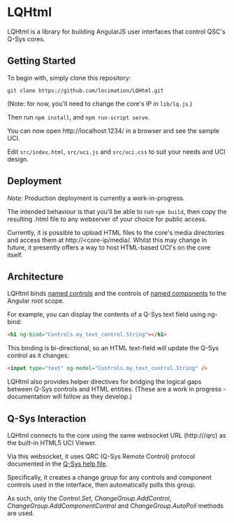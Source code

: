 # LQHtml

LQHtml is a library for building AngularJS user interfaces that control QSC's Q-Sys cores.

## Getting Started

To begin with, simply clone this repository:
```
git clone https://github.com/locimation/LQHtml.git
```

(Note: for now, you'll need to change the core's IP in `lib/lq.js`.)

Then run `npm install`, and `npm run-script serve`.

You can now open http://localhost:1234/ in a browser and see the sample UCI.

Edit `src/index.html`, `src/uci.js` and `src/uci.css` to suit your needs and UCI design.


## Deployment
*Note:* Production deployment is currently a work-in-progress.

The intended behaviour is that you'll be able to run `npm build`, then copy the resulting .html file to any webserver of your choice for public access.

Currently, it is possible to upload HTML files to the core's media directories and access them at http://<core-ip/media/.
Whilst this may change in future, it presently offers a way to host HTML-based UCI's on the core itself. 


## Architecture

LQHtml binds [named controls](https://q-syshelp.qsc.com/Content/Schematic_Library/external_control.htm) and the controls of [named components](https://training.qsc.com/mod/book/view.php?id=1178) to the Angular root scope.

For example, you can display the contents of a Q-Sys text field using ng-bind:

```html
<h1 ng-bind="Controls.my_text_control.String"></h1>
```

This binding is bi-directional, so an HTML text-field will update the Q-Sys control as it changes:
```html
<input type="text" ng-model="Controls.my_text_control.String" />
```

LQHtml also provides helper directives for bridging the logical gaps between Q-Sys controls and HTML entities.
(These are a work in progress - documentation will follow as they develop.)


## Q-Sys Interaction

LQHtml connects to the core using the same websocket URL (http://<core-ip>/qrc) as the built-in HTML5 UCI Viewer.

Via this websocket, it uses QRC (Q-Sys Remote Control) protocol documented in the [Q-Sys help file](https://q-syshelp.qsc.com/Content/External_Control/Q-Sys_Remote_Control/QRC.htm).

Specifically, it creates a change group for any controls and component controls used in the interface, then automatically polls this group.

As such, only the *Control.Set*, *ChangeGroup.AddControl*, *ChangeGroup.AddComponentControl* and *ChangeGroup.AutoPoll* methods are used.
